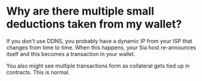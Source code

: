 # Why are there multiple small deductions taken from my wallet?

If you don't use DDNS, you probably have a dynamic IP from your ISP that changes from time to time. When this happens, your Sia host re-announces itself and this becomes a transaction in your wallet.

You also might see multiple transactions form as collateral gets tied up in contracts. This is normal.

